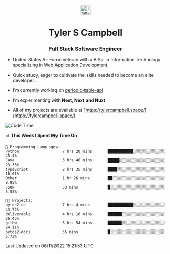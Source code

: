 <p align="center">
<a href="https://www.linkedin.com/in/t36campbell" target="blank"><img align="center" src="https://ik.imagekit.io/t36campbell/Portfolio/linkedin.png.original_m8bbGgPh6.png" alt="t36campbell" height="30" width="30" /></a>
</p>
<h1 align="center">Tyler S Campbell</h1>
<h3 align="center">Full Stack Software Engineer</h3>

* United States Air Force veteran with a B.Sc. in Information Technology specializing in Web Application Development. 

* Quick study, eager to cultivate the skills needed to become an elite developer.

* I’m currently working on [periodic-table-api](https://github.com/t36campbell/periodic-table-api)

* I’m experimenting with **Nest, Next and Nuxt**

* All of my projects are available at [https://tylercampbell.space/](https://tylercampbell.space/)

<!--START_SECTION:waka-->
![Code Time](http://img.shields.io/badge/Code%20Time-1%2C975%20hrs%2012%20mins-blue)

📊 **This Week I Spent My Time On** 

```text
💬 Programming Languages: 
Python                   7 hrs 20 mins       ███████████░░░░░░░░░░░░░░   45.4% 
Java                     3 hrs 46 mins       █████░░░░░░░░░░░░░░░░░░░░   23.33% 
TypeScript               2 hrs 35 mins       ████░░░░░░░░░░░░░░░░░░░░░   16.01% 
Other                    1 hr 26 mins        ██░░░░░░░░░░░░░░░░░░░░░░░   8.95% 
JSON                     53 mins             █░░░░░░░░░░░░░░░░░░░░░░░░   5.53%

🐱‍💻 Projects: 
pytos2-ce                7 hrs 4 mins        ███████████░░░░░░░░░░░░░░   43.72% 
deliverable              4 hrs 16 mins       ██████░░░░░░░░░░░░░░░░░░░   26.45% 
githw                    3 hrs 54 mins       ██████░░░░░░░░░░░░░░░░░░░   24.11% 
pytos2-docs              55 mins             █░░░░░░░░░░░░░░░░░░░░░░░░   5.73%

```


 Last Updated on 06/11/2022 15:21:53 UTC
<!--END_SECTION:waka-->
